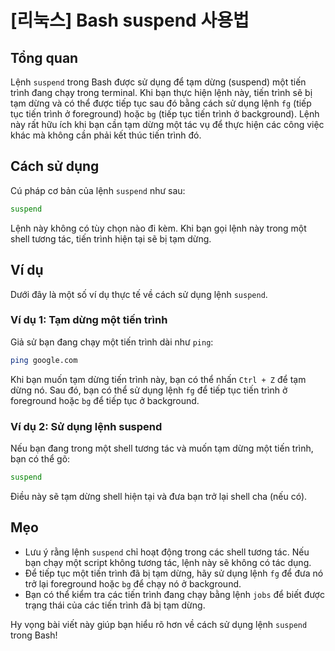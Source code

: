 # [리눅스] Bash suspend 사용법

## Tổng quan
Lệnh `suspend` trong Bash được sử dụng để tạm dừng (suspend) một tiến trình đang chạy trong terminal. Khi bạn thực hiện lệnh này, tiến trình sẽ bị tạm dừng và có thể được tiếp tục sau đó bằng cách sử dụng lệnh `fg` (tiếp tục tiến trình ở foreground) hoặc `bg` (tiếp tục tiến trình ở background). Lệnh này rất hữu ích khi bạn cần tạm dừng một tác vụ để thực hiện các công việc khác mà không cần phải kết thúc tiến trình đó.

## Cách sử dụng
Cú pháp cơ bản của lệnh `suspend` như sau:

```bash
suspend
```

Lệnh này không có tùy chọn nào đi kèm. Khi bạn gọi lệnh này trong một shell tương tác, tiến trình hiện tại sẽ bị tạm dừng.

## Ví dụ
Dưới đây là một số ví dụ thực tế về cách sử dụng lệnh `suspend`.

### Ví dụ 1: Tạm dừng một tiến trình
Giả sử bạn đang chạy một tiến trình dài như `ping`:

```bash
ping google.com
```

Khi bạn muốn tạm dừng tiến trình này, bạn có thể nhấn `Ctrl + Z` để tạm dừng nó. Sau đó, bạn có thể sử dụng lệnh `fg` để tiếp tục tiến trình ở foreground hoặc `bg` để tiếp tục ở background.

### Ví dụ 2: Sử dụng lệnh suspend
Nếu bạn đang trong một shell tương tác và muốn tạm dừng một tiến trình, bạn có thể gõ:

```bash
suspend
```

Điều này sẽ tạm dừng shell hiện tại và đưa bạn trở lại shell cha (nếu có).

## Mẹo
- Lưu ý rằng lệnh `suspend` chỉ hoạt động trong các shell tương tác. Nếu bạn chạy một script không tương tác, lệnh này sẽ không có tác dụng.
- Để tiếp tục một tiến trình đã bị tạm dừng, hãy sử dụng lệnh `fg` để đưa nó trở lại foreground hoặc `bg` để chạy nó ở background.
- Bạn có thể kiểm tra các tiến trình đang chạy bằng lệnh `jobs` để biết được trạng thái của các tiến trình đã bị tạm dừng.

Hy vọng bài viết này giúp bạn hiểu rõ hơn về cách sử dụng lệnh `suspend` trong Bash!